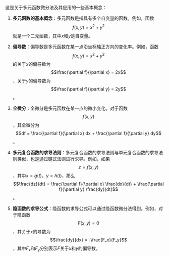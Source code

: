 这是关于多元函数微分法及其应用的一些基本概念：

1. **多元函数的基本概念**：多元函数是指具有多个自变量的函数。例如，函数$$f(x, y) = x^2 + y^2$$就是一个二元函数，其中$x$和$y$是自变量。

2. **偏导数**：偏导数是多元函数在某一点沿坐标轴正方向的变化率。例如，函数$$f(x, y) = x^2 + y^2$$的关于$x$的偏导数为$$\frac{\partial f}{\partial x} = 2x$$，关于$y$的偏导数为$$\frac{\partial f}{\partial y} = 2y$$。

3. **全微分**：全微分是多元函数在某一点的微小变化。对于函数$$f(x, y)$$，其全微分为$$df = \frac{\partial f}{\partial x} dx + \frac{\partial f}{\partial y} dy$$。

4. **多元复合函数的求导法则**：多元复合函数的求导法则与单元复合函数的求导法则类似，也是通过链式法则进行求导。例如，如果$$z = f(x, y)$$，其中$x = g(t)$，$y = h(t)$，那么$$\frac{dz}{dt} = \frac{\partial f}{\partial x} \frac{dx}{dt} + \frac{\partial f}{\partial y} \frac{dy}{dt}$$。

5. **隐函数的求导公式**：隐函数的求导公式可以通过隐函数微分法得到。例如，对于隐函数$$F(x, y) = 0$$，其关于$x$的导数为$$\frac{dy}{dx} = -\frac{F_x}{F_y}$$，其中$F_x$和$F_y$分别表示$F$关于$x$和$y$的偏导数。

